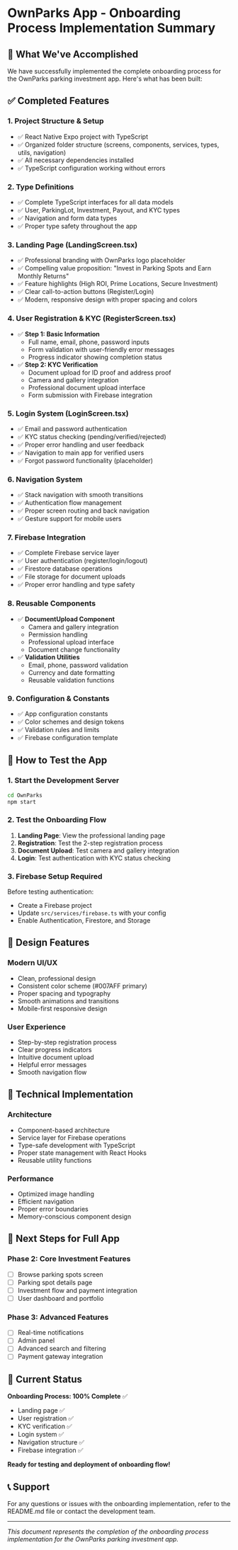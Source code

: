 # OwnParks App - Onboarding Process Implementation Summary

## 🎯 What We've Accomplished

We have successfully implemented the complete onboarding process for the OwnParks parking investment app. Here's what has been built:

## ✅ Completed Features

### 1. **Project Structure & Setup**
- ✅ React Native Expo project with TypeScript
- ✅ Organized folder structure (screens, components, services, types, utils, navigation)
- ✅ All necessary dependencies installed
- ✅ TypeScript configuration working without errors

### 2. **Type Definitions**
- ✅ Complete TypeScript interfaces for all data models
- ✅ User, ParkingLot, Investment, Payout, and KYC types
- ✅ Navigation and form data types
- ✅ Proper type safety throughout the app

### 3. **Landing Page (LandingScreen.tsx)**
- ✅ Professional branding with OwnParks logo placeholder
- ✅ Compelling value proposition: "Invest in Parking Spots and Earn Monthly Returns"
- ✅ Feature highlights (High ROI, Prime Locations, Secure Investment)
- ✅ Clear call-to-action buttons (Register/Login)
- ✅ Modern, responsive design with proper spacing and colors

### 4. **User Registration & KYC (RegisterScreen.tsx)**
- ✅ **Step 1: Basic Information**
  - Full name, email, phone, password inputs
  - Form validation with user-friendly error messages
  - Progress indicator showing completion status
- ✅ **Step 2: KYC Verification**
  - Document upload for ID proof and address proof
  - Camera and gallery integration
  - Professional document upload interface
  - Form submission with Firebase integration

### 5. **Login System (LoginScreen.tsx)**
- ✅ Email and password authentication
- ✅ KYC status checking (pending/verified/rejected)
- ✅ Proper error handling and user feedback
- ✅ Navigation to main app for verified users
- ✅ Forgot password functionality (placeholder)

### 6. **Navigation System**
- ✅ Stack navigation with smooth transitions
- ✅ Authentication flow management
- ✅ Proper screen routing and back navigation
- ✅ Gesture support for mobile users

### 7. **Firebase Integration**
- ✅ Complete Firebase service layer
- ✅ User authentication (register/login/logout)
- ✅ Firestore database operations
- ✅ File storage for document uploads
- ✅ Proper error handling and type safety

### 8. **Reusable Components**
- ✅ **DocumentUpload Component**
  - Camera and gallery integration
  - Permission handling
  - Professional upload interface
  - Document change functionality
- ✅ **Validation Utilities**
  - Email, phone, password validation
  - Currency and date formatting
  - Reusable validation functions

### 9. **Configuration & Constants**
- ✅ App configuration constants
- ✅ Color schemes and design tokens
- ✅ Validation rules and limits
- ✅ Firebase configuration template

## 🚀 How to Test the App

### 1. **Start the Development Server**
```bash
cd OwnParks
npm start
```

### 2. **Test the Onboarding Flow**
1. **Landing Page**: View the professional landing page
2. **Registration**: Test the 2-step registration process
3. **Document Upload**: Test camera and gallery integration
4. **Login**: Test authentication with KYC status checking

### 3. **Firebase Setup Required**
Before testing authentication:
- Create a Firebase project
- Update `src/services/firebase.ts` with your config
- Enable Authentication, Firestore, and Storage

## 🎨 Design Features

### **Modern UI/UX**
- Clean, professional design
- Consistent color scheme (#007AFF primary)
- Proper spacing and typography
- Smooth animations and transitions
- Mobile-first responsive design

### **User Experience**
- Step-by-step registration process
- Clear progress indicators
- Intuitive document upload
- Helpful error messages
- Smooth navigation flow

## 🔧 Technical Implementation

### **Architecture**
- Component-based architecture
- Service layer for Firebase operations
- Type-safe development with TypeScript
- Proper state management with React Hooks
- Reusable utility functions

### **Performance**
- Optimized image handling
- Efficient navigation
- Proper error boundaries
- Memory-conscious component design

## 📱 Next Steps for Full App

### **Phase 2: Core Investment Features**
- [ ] Browse parking spots screen
- [ ] Parking spot details page
- [ ] Investment flow and payment integration
- [ ] User dashboard and portfolio

### **Phase 3: Advanced Features**
- [ ] Real-time notifications
- [ ] Admin panel
- [ ] Advanced search and filtering
- [ ] Payment gateway integration

## 🎯 Current Status

**Onboarding Process: 100% Complete** ✅
- Landing page ✅
- User registration ✅
- KYC verification ✅
- Login system ✅
- Navigation structure ✅
- Firebase integration ✅

**Ready for testing and deployment of onboarding flow!**

## 📞 Support

For any questions or issues with the onboarding implementation, refer to the README.md file or contact the development team.

---

*This document represents the completion of the onboarding process implementation for the OwnParks parking investment app.*


